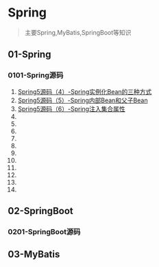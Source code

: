 # Spring
 > 主要Spring,MyBatis,SpringBoot等知识

## 01-Spring
### 0101-Spring源码
   1. [Spring5源码（4）-Spring实例化Bean的三种方式](https://juejin.im/post/5e588b0b518825490d125b95)
   2. [Spring5源码（5）-Spring内部Bean和父子Bean](https://juejin.im/post/5e588cc5f265da5769710e59)
   3. [Spring5源码（6）-Spring注入集合属性](https://juejin.im/post/5e588d92518825490b6483bd)
   4. []()
   5. []()
   6. []()
   7. []()
   8. []()
   9. []()
   10. []()
   11. []()
   12. []()
   13. []()
   14. []()
    
      

## 02-SpringBoot
### 0201-SpringBoot源码

## 03-MyBatis

